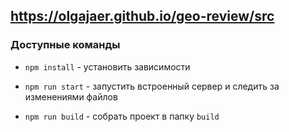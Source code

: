 ## https://olgajaer.github.io/geo-review/src

### Доступные команды

* `npm install` - установить зависимости

* `npm run start` - запустить встроенный сервер и следить за изменениями файлов
* `npm run build` - собрать проект в папку `build`
